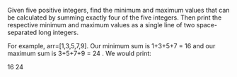 Given five positive integers, find the minimum and maximum values that can be calculated by summing exactly four of the five
integers. Then print the respective minimum and maximum values as a single line of two space-separated long integers.

For example, arr=[1,3,5,7,9]. Our minimum sum is 1+3+5+7 = 16 and our maximum sum is 3+5+7+9 = 24 . We would print:

16 24
